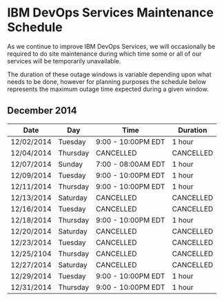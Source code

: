 # IBM DevOps Services Maintenance Schedule

As we continue to improve IBM DevOps Services, we will occasionally be required to do site maintenance during which time some or all of our services will be temporarily unavailable.

The duration of these outage windows is variable depending upon what needs to be done,  however for planning purposes the schedule below represents the maximum outage time expected during a given window.


## December 2014

| Date       | Day      | Time                | Duration |
|------------|----------|---------------------|----------|
| 12/02/2014 | Tuesday  | 9:00 - 10:00PM EDT  | 1 hour   |
| 12/04/2014 | Thursday | CANCELLED           | CANCELLED|
| 12/07/2014 | Sunday   | 7:00 - 08:00AM EDT  | 1 hour   |
| 12/09/2014 | Tuesday  | 9:00 - 10:00PM EDT  | 1 hour   |
| 12/11/2014 | Thursday | 9:00 - 10:00PM EDT  | 1 hour   |
| 12/13/2014 | Saturday | CANCELLED           | CANCELLED|
| 12/16/2014 | Tuesday  | CANCELLED           | CANCELLED|
| 12/18/2014 | Thursday | 9:00 - 10:00PM EDT  | 1 hour   |
| 12/20/2014 | Saturday | CANCELLED           | CANCELLED|
| 12/23/2014 | Tuesday  | CANCELLED           | CANCELLED|
| 12/25/2104 | Thursday | CANCELLED           | CANCELLED|
| 12/27/2014 | Saturday | CANCELLED           | CANCELLED|
| 12/29/2014 | Tuesday  | 9:00 - 10:00PM EDT  | 1 hour   |
| 12/31/2014 | Thursday | 9:00 - 10:00PM EDT  | 1 hour   | 


